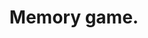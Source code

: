 ---
publishDate: 2024-01-04T00:00:00Z
title: Memory game.
description: simple memory game using react.
poster: asd
tags:
  - React
  - Vite
  - Web
  - Game
  - 3d
---